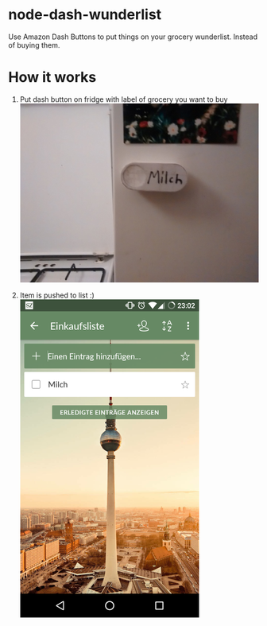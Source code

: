 # node-dash-wunderlist
Use Amazon Dash Buttons to put things on your grocery wunderlist. Instead of buying them.

# How it works
1. Put dash button on fridge with label of grocery you want to buy
![Button Fridge](https://raw.githubusercontent.com/zpfvo/node-dash-wunderlist/master/doc/button_fridge.jpg)

2. Item is pushed to list :)
![Wunderlist screenshot](https://raw.githubusercontent.com/zpfvo/node-dash-wunderlist/master/doc/wunderlist_screenshot.png)
